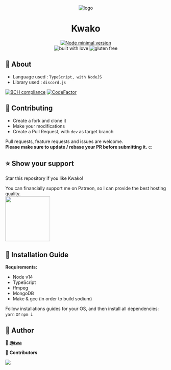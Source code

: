<div align="center">
<p align="center">
  <img src="https://cdn.iwa.sh/img/tiles/kwako.png" alt="logo"/>
  <h1>Kwako</h1>

  <a href="https://nodejs.org/en/">
    <img alt="Node minimal version" src="https://img.shields.io/static/v1?style=for-the-badge&label=node&message=%3E%3D14&color=blue"/>
  </a>

  <br/>

  <img alt="built with love" src="https://forthebadge.com/images/badges/built-with-love.svg"/>
  <img alt="gluten free" src="https://forthebadge.com/images/badges/gluten-free.svg"/>

</p>
</div>

## 📄 About

- Language used : `TypeScript, with NodeJS`
- Library used : `discord.js`

[![BCH compliance](https://bettercodehub.com/edge/badge/iwa/Kwako?branch=master&token=5720a73440a7a8e1a3a7e4275d8dab0ddbacecd8)](https://bettercodehub.com/)
[![CodeFactor](https://www.codefactor.io/repository/github/iwa/kwako/badge?s=c68de224d1a6db6598562d86decd9247c26336a5)](https://www.codefactor.io/repository/github/iwa/kwako)

## 🤝 Contributing

- Create a fork and clone it
- Make your modifications
- Create a Pull Request, with `dev` as target branch


Pull requests, feature requests and issues are welcome.<br/>
**Please make sure to update / rebase your PR before submitting it.** c:


## ⭐️ Show your support

Star this repository if you like Kwako!

You can financially support me on Patreon, so I can provide the best hosting quality.<br/>
<a href="https://www.patreon.com/iwaQwQ">
  <img src="https://c5.patreon.com/external/logo/become_a_patron_button@2x.png" width="140">
</a>

## 💽 Installation Guide

**Requirements:**
- Node v14
- TypeScript
- ffmpeg
- MongoDB
- Make & gcc (in order to build sodium)

Follow installations guides for your OS, and then install all dependencies:<br/>
`yarn` or `npm i`

## 👤 Author

👤 **[@iwa](https://github.com/iwa)**

💛 **Contributors**

<a href="https://github.com/iwa/Kwako/graphs/contributors">
  <img src="https://contributors-img.web.app/image?repo=iwa/Kwako" />
</a>
